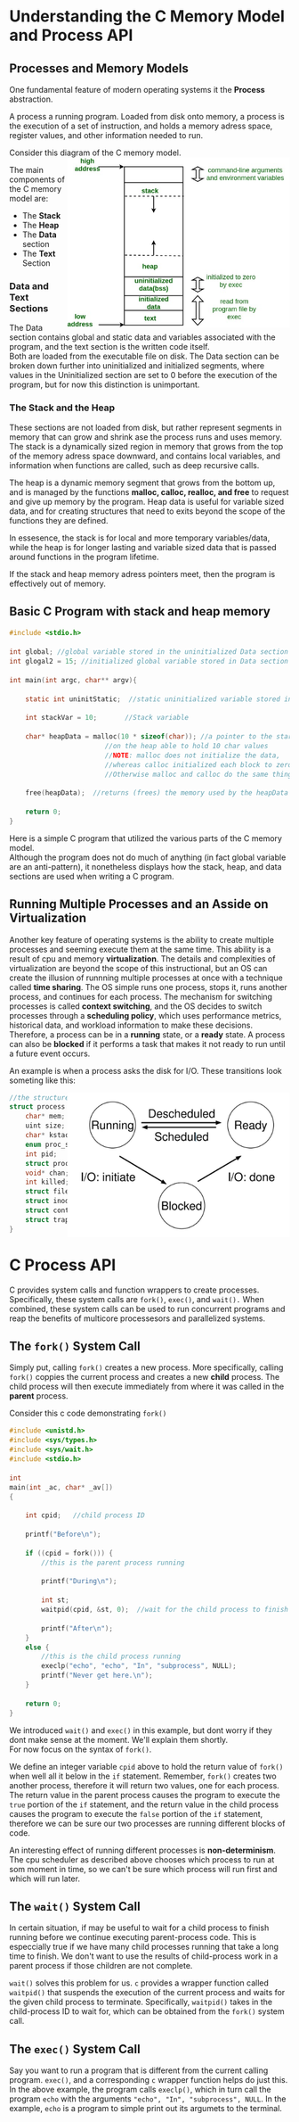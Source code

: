 # Understanding the C Memory Model and Process API

## Processes and Memory Models
One fundamental feature of modern operating systems it the **Process** abstraction.

A process a running program.  Loaded from disk onto memory, a process
is the execution of a set of instruction, and holds a memory adress space,
register values, and other information needed to run.

Consider this diagram of the C memory model.
<img align="right" src="./media/memoryLayoutC.jpg" width="400px" alt="picture">



The main components of the C memory model are:
 - The **Stack**
 - The **Heap**
 - The **Data** section
 - The **Text** Section

### Data and Text Sections
The Data section contains global and static data and variables
associated with the program, and the text section is the written code itself.  
Both are loaded from the executable file on disk.  The Data section can be
broken down further into uninitialized and initialized segments, where
values in the Uninitialized section are set to 0 before the execution
of the program, but for now this distinction is unimportant.
  
### The Stack and the Heap
These sections are not loaded from disk, but rather represent segments in
memory that can grow and shrink ase the process runs and uses memory.
The stack is a dynamically sized region in memory that grows from the
top of the memory adress space downward, and contains local variables,
and information when functions are called, such as deep recursive calls.

The heap is a dynamic memory segment that grows from the bottom up, and
is managed by the functions **malloc, calloc, realloc, and free** to
request and give up memory by the program.  Heap data is useful for 
variable sized data, and for creating structures that need to exits
beyond the scope of the functions they are defined.

In essesence, the stack is for local and more temporary variables/data,
while the heap is for longer lasting and variable sized data that is 
passed around functions in the program lifetime.

If the stack and heap memory adress pointers meet, then the program is
effectively out of memory.

## Basic C Program with stack and heap memory
```c
#include <stdio.h>

int global; //global variable stored in the uninitialized Data section
int glogal2 = 15; //initialized global variable stored in Data section

int main(int argc, char** argv){

	static int uninitStatic;  //static uninitialized variable stored in the uninitialized Data section

	int stackVar = 10; 		 //Stack variable

	char* heapData = malloc(10 * sizeof(char)); //a pointer to the start of a memory segment 
						//on the heap able to hold 10 char values
						//NOTE: malloc does not initialize the data,
						//whereas calloc initialized each block to zero.
						//Otherwise malloc and calloc do the same thing.
    
	free(heapData);  //returns (frees) the memory used by the heapData variable for future use

    return 0;
}
```

Here is a simple C program that utilized the various parts of the C memory model.  
Although the program does not do much of anything (in fact global variable are an anti-pattern),
it nonetheless displays how the stack, heap, and data sections are used when writing a C program.


## Running Multiple Processes and an Asside on Virtualization

Another key feature of operating systems is the ability to create multiple 
processes and seeming execute them at the same time.  This ability is a 
result of cpu and memory **virtualization**.  The details and complexities of 
virtualization are beyond the scope of this instructional, but an OS can
create the illusion of runnning multiple processes at once with a 
technique called **time sharing**.  The OS simple runs one process, stops it,
runs another process, and continues for each process.  The mechanism for 
switching processes is called **context switching**, and the OS decides
to switch processes through a **scheduling policy**, which uses performance
metrics, historical data, and workload information to make these decisions.
Therefore, a process can be in a **running** state, or a **ready** state.
A process can also be **blocked** if it performs a task that makes it not
ready to run until a future event occurs. 

 An example is when a process asks the disk for I/O.  These transitions look someting like this:

<img align="right" src="./media/processTransition.jpg" width="400px" alt="picture">

```c
//the structure of a process in the xv6 OS. Includes register context and state
struct process {
	char* mem;		//start of process memory
	uint size;		//bottom of process memory
	char* kstack;   	//bottom of the kernal stack for this process
	enum proc_state state 	//process state
	int pid;		//Process ID
	struct proc* parent;	//parent process
	void* chan;		//If !zero, sleeping on chan
	int killed;		//if !zero, process killed
	struct file* ofile[NOFILE]; //Open files
	struct inode *cwd;	//current directory
	struct context context;	//switch here to run process
	struct trapframe* ft;	//trap frame for the current interupt
}
```
# C Process API

C provides system calls and function wrappers to create processes.  
Specifically, these system calls are
`fork()`, `exec()`, and `wait().`
When combined, these system calls can be used to run concurrent programs and
reap the benefits of multicore processesors and parallelized systems.

## The `fork()` System Call
Simply put, calling `fork()` creates a new process. 
More specifically, calling `fork()` coppies the current process and creates a new **child** process.
The child process will then execute immediately from where it was called in the **parent** process.

Consider this c code demonstrating `fork()`
```c
#include <unistd.h>
#include <sys/types.h>
#include <sys/wait.h>
#include <stdio.h>

int
main(int _ac, char* _av[])
{

    int cpid;	//child process ID

    printf("Before\n");

    if ((cpid = fork())) {
		//this is the parent process running

        printf("During\n");

        int st;
        waitpid(cpid, &st, 0);	//wait for the child process to finish running

        printf("After\n");
    }
    else {
		//this is the child process running
        execlp("echo", "echo", "In", "subprocess", NULL);
        printf("Never get here.\n");
    }

    return 0;
}
```
We introduced `wait()` and `exec()` in this example, but dont worry if they dont make sense at the moment.
We'll explain them shortly.  
For now focus on the syntax of `fork()`.

We define an integer variable `cpid` above to hold the return value of `fork()` when well all it below in the `if` statement. 
Remember, `fork()` creates two another process, therefore it will return two values, one for each process.  The return value
in the parent process causes the program to execute the `true` portion of the `if` statement, and the return value in the 
child process causes the program to execute the `false` portion of the `if` statement, therefore we can be sure our two
processes are running different blocks of code. 

An interesting effect of running different processes is **non-determinism**.  The cpu scheduler
as described above chooses which process to run at som moment in time, so we can't be sure which
process will run first and which will run later.

## The `wait()` System Call

In certain situation, if may be useful to wait for a child process to finish running before we continue executing parent-process code.  This is especcially true if we have many child processes
running that take a long time to finish.  We don't want to use the results of child-process work in a parent process if those children are not complete.  

`wait()` solves this problem for us. `c` provides a wrapper function called `waitpid()` that
suspends the execution of the current process and waits for the given child process to terminate.
Specifically, `waitpid()` takes in the child-process ID to wait for, which can be obtained from the `fork()` system call.

## The `exec()` System Call
Say you want to run a program that is different from the current calling program. `exec()`, and a corresponding `c` wrapper function helps do just this.  In the above example, the program calls `execlp()`, which in turn call the program `echo` with the arguments `"echo", "In", "subprocess", NULL`.
In the example, `echo` is a program to simple print out its argumets to the terminal.



~~~~
